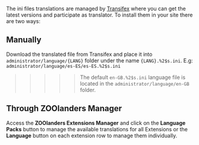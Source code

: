 The ini files translations are managed by [Transifex](https://www.transifex.com/joolanders/zoolanders/%1$s/) where you can get the latest versions and participate as translator. To install them in your site there are two ways:

## Manually

Download the translated file from Transifex and place it into `administrator/language/{LANG}` folder under the name `{LANG}.%2$s.ini`. E.g: `administrator/language/es-ES/es-ES.%2$s.ini`

>>>>> The default `en-GB.%2$s.ini` language file is located in the `administrator/language/en-GB` folder.

## Through ZOOlanders Manager

Access the **ZOOlanders Extensions Manager** and click on the **Language Packs** button to manage the available translations for all Extensions or the **Language** button on each extension row to manage them individually.
